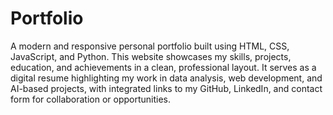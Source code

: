 # Portfolio
A modern and responsive personal portfolio built using HTML, CSS, JavaScript, and Python. This website showcases my skills, projects, education, and achievements in a clean, professional layout. It serves as a digital resume highlighting my work in data analysis, web development, and AI-based projects, with integrated links to my GitHub, LinkedIn, and contact form for collaboration or opportunities.
